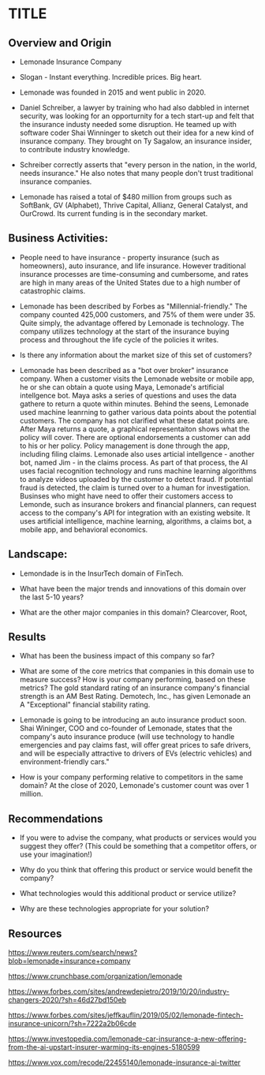 # TITLE

## Overview and Origin

* Lemonade Insurance Company
* Slogan - Instant everything.  Incredible prices.  Big heart.

* Lemonade was founded in 2015 and went public in 2020. 

* Daniel Schreiber, a lawyer by training who had also dabbled in internet security, was looking for an opporturnity for a tech start-up and felt that the insurance industy needed some disruption.  He teamed up with software coder Shai Winninger to sketch out their idea for a new kind of insurance company.  They brought on Ty Sagalow, an insurance insider, to contribute industry knowledge.

* Schreiber correctly asserts that "every person in the nation, in the world, needs insurance."  He also notes that many people don't trust traditional insurance companies.  

* Lemonade has raised a total of $480 million from groups such as SoftBank, GV (Alphabet), Thrive Capital, Allianz, General Catalyst, and OurCrowd.  Its current funding is in the secondary market.


## Business Activities:

* People need to have insurance - property insurance (such as homeowners), auto insurance, and life insurance.  However traditional insurance processes are time-consuming and cumbersome, and rates are high in many areas of the United States due to a high number of catastrophic claims.  

* Lemonade has been described by Forbes as "Millennial-friendly."  The company counted 425,000 customers, and 75% of them were under 35.  Quite simply, the advantage offered by Lemonade is technology.  The company utilizes technology at the start of the insurance buying process and throughout the life cycle of the policies it writes.  
*  Is there any information about the market size of this set of customers?

* Lemonade has been described as a "bot over broker" insurance company.  When a customer visits the Lemonade website or mobile app, he or she can obtain a quote using Maya, Lemonade's artificial intellgence bot.  Maya asks a series of questions and uses the data gathere to return a quote within minutes.  Behind the seens, Lemonade used machine leanrning to gather various data points about the potential customers.  The company has not clarified what these datat points are.  After Maya returns a quote, a graphical representaiton shows what the policy will cover.  There are optional endorsements a customer can add to his or her policy.  Policy management is done through the app, including filing claims.  Lemonade also uses articial intellgence - another bot, named Jim - in the claims process.  As part of that process, the AI uses facial recognition technology and runs machine learning algorithms to analyze videos uploaded by the customer to detect fraud.  If potential fraud is detected, the claim is turned over to a human for investigation.  Businses who might have need to offer their customers access to Lemonde, such as insurance brokers and financial planners, can request access to the company's API for integration with an existing website.  It uses artificial intelligence, machine learning, algorithms, a claims bot, a mobile app, and behavioral economics.


## Landscape:

* Lemondade is in the InsurTech domain of FinTech.

* What have been the major trends and innovations of this domain over the last 5-10 years?

* What are the other major companies in this domain? Clearcover, Root,


## Results

* What has been the business impact of this company so far?

* What are some of the core metrics that companies in this domain use to measure success? How is your company performing, based on these metrics?  The gold standard rating of an insurance company's financial strength is an AM Best Rating.  Demotech, Inc., has given Lemonade an A "Exceptional" financial stability rating.

* Lemonade is going to be introducing an auto insurance product soon.  Shai Wininger, COO and co-founder of Lemonade, states that the company's auto insurance produce (will use technology to handle emergencies and pay claims fast, will offer great prices to safe drivers, and will be especially attractive to drivers of EVs (electric  vehicles) and environment-friendly cars." 
* How is your company performing relative to competitors in the same domain?  At the close of 2020, Lemonade's customer count was over 1 million.


## Recommendations

* If you were to advise the company, what products or services would you suggest they offer? (This could be something that a competitor offers, or use your imagination!)

* Why do you think that offering this product or service would benefit the company?

* What technologies would this additional product or service utilize?

* Why are these technologies appropriate for your solution?

## Resources

https://www.reuters.com/search/news?blob=lemonade+insurance+company

https://www.crunchbase.com/organization/lemonade

https://www.forbes.com/sites/andrewdepietro/2019/10/20/industry-changers-2020/?sh=46d27bd150eb

https://www.forbes.com/sites/jeffkauflin/2019/05/02/lemonade-fintech-insurance-unicorn/?sh=7222a2b06cde

https://www.investopedia.com/lemonade-car-insurance-a-new-offering-from-the-ai-upstart-insurer-warming-its-engines-5180599

https://www.vox.com/recode/22455140/lemonade-insurance-ai-twitter

